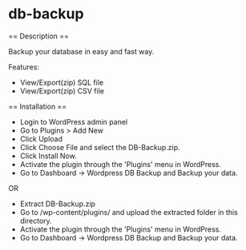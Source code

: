 # db-backup
== Description ==

Backup your database in easy and fast way.

Features:

*   View/Export(zip) SQL file
*   View/Export(zip) CSV file

== Installation ==

* Login to WordPress admin panel
* Go to Plugins > Add New
* Click Upload 
* Click Choose File and select the DB-Backup.zip.
* Click Install Now.
* Activate the plugin through the 'Plugins' menu in WordPress.
* Go to Dashboard -> Wordpress DB Backup and Backup your data.

OR

* Extract DB-Backup.zip
* Go to /wp-content/plugins/ and upload the extracted folder in this directory.
* Activate the plugin through the 'Plugins' menu in WordPress.
* Go to Dashboard -> Wordpress DB Backup and Backup your data.
